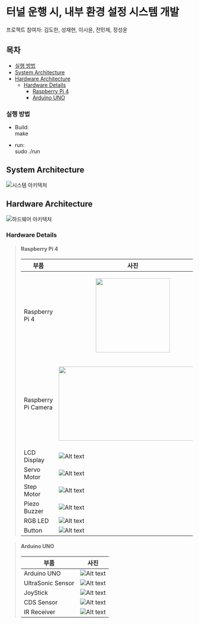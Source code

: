 #  터널 운행 시, 내부 환경 설정 시스템 개발 

프로젝트 참여자: 김도한, 성재현, 이시윤, 전민제, 정성윤

## 목차
- [실행 방법](#실행-방법)
- [System Architecture](#system-architecture)
- [Hardware Architecture](#hardware-architecture)
  - [Hardware Details](#hardware-details)
    - [Raspberry Pi 4](#raspberry-pi-4)
    - [Arduino UNO](#arduino-uno)

### 실행 방법
* Build:  
make

* run:  
sudo ./run

## System Architecture
![시스템 아키텍처](docs/system_architecture.png)  

  
## Hardware Architecture
![하드웨어 아키텍처](docs/hardware_architecture.png)  

### Hardware Details
> #### Raspberry Pi 4
> |부품|사진|
> |------|---|
> |Raspberry Pi 4|<p align="center"><img src="docs/rpi4.png" width="200" height="200"/></p>|
> |Raspberry Pi Camera|<p align="center"><img src="docs/raspberry PI Camera Rev 1.3.png" width="400" height="200"/></p>|
> |LCD Display|![Alt text](docs/LCD_Display.png)|
> |Servo Motor|![Alt text](docs/Servo_Motor.png)|
> |Step Motor|![Alt text](docs/Step_Motor.png)|
> |Piezo Buzzer|![Alt text](docs/piezo_buzzer.png)|
> |RGB LED|![Alt text](docs/RGB_LED.png)|
> |Button|![Alt text](../main/image/motor.png)|
  
> #### Arduino UNO
> |부품|사진|
> |------|---|
> |Arduino UNO|![Alt text](docs/arduino_uno.png)|
> |UltraSonic Sensor|![Alt text](docs/ultrasonic_sensor-HC-SR04.png)|
> |JoyStick|![Alt text](docs/joystick-SZH-EK056.png)|
> |CDS Sensor|![Alt text](docs/CDS_Sensor.png)|
> |IR Receiver|![Alt text](docs/IR_Receiver_21key.png)|
